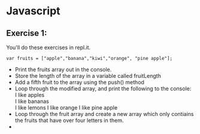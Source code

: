 # Javascript

## Exercise 1:

You'll do these exercises in repl.it. 

	var fruits = ["apple","banana","kiwi","orange", "pine apple"];

* Print the fruits array out in the console.
* Store the length of the array in a variable called fruitLength
* Add a fifth fruit to the array using the push() method
* Loop through the modified array, and print the following to the console:  
	I like apples  
	I like bananas  
	I like lemons
	I like orange
	I like pine apple  
* Loop through the fruit array and create a new array which only contiains the fruits that have over four letters in them.
* 






